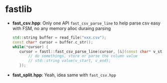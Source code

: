 # fastlib
* **fast_csv.hpp**: Only one API ```fast_csv_parse_line``` to help parse csv easy with FSM, no any memory alloc duraing parsing
  ```cpp
  std::string buffer = read_file("xxx.csv");
  const char* cursor = buffer.c_str();
  while(*cursor) {
     cursor = fastl::fast_csv_parse_line(cursor, [&](const char* v_start, const char* v_end) {
         // do somethings, store or parse the column value
         // std::string value(v_start, v_end);
     });
  ```
* **fast_split.hpp**: Yeah, idea same with ```fast_csv.hpp```
